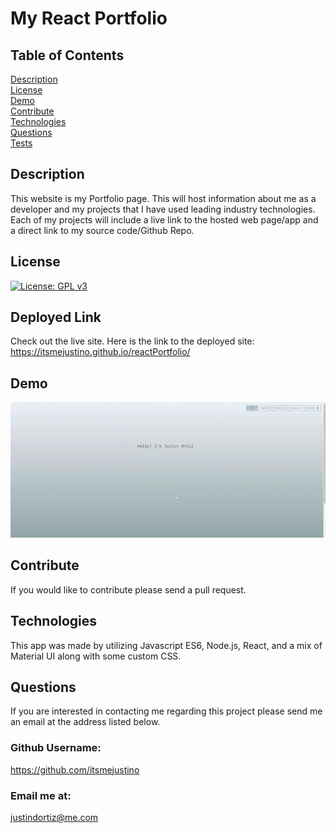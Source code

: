 # My React Portfolio
## Table of Contents <br>
[Description](#description)<br>
[License](#license)<br>
[Demo](#demo)<br>
[Contribute](#contribute)<br>
[Technologies](#technologies)<br>
[Questions](#questions)<br>
[Tests](#tests)<br>

## Description 
  This website is my Portfolio page. This will host information about me as a developer and my projects that I have used leading industry technologies. Each of my projects will include a live link to the hosted web page/app and a direct link to my source code/Github Repo.
## License
  [![License: GPL v3](https://img.shields.io/badge/License-GPL%20v3-blue.svg)](https://www.gnu.org/licenses/gpl-3.0)
## Deployed Link
Check out the live site. Here is the link to the deployed site: https://itsmejustino.github.io/reactPortfolio/ <br>
## Demo

<p align="center">
 <img src='/gif/reactDemo_AdobeExpress (3).gif' alt='portfolio-demo-gif'>
 </p>

## Contribute
  If you would like to contribute please send a pull request.
## Technologies
This app was made by utilizing Javascript ES6, Node.js, React, and a mix of Material UI along with some custom CSS.<br>
## Questions 
If you are interested in contacting me regarding this project please send me an email at the address listed below.
### Github Username: 
https://github.com/itsmejustino
### Email me at: 
  justindortiz@me.com 
